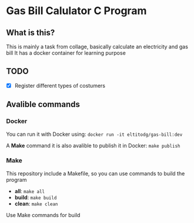 # Gas Bill Calulator C Program

## What is this?

This is mainly a task from collage, basically calculate an electricity and gas bill
It has a docker container for learning purpose

## TODO

- [x] Register different types of costumers

## Avalible commands 

### Docker
You can run it with Docker using: 
`docker run -it eltitodg/gas-bill:dev`

A **Make** command it is also avalible to publish it in Docker: 
`make publish` 

### Make 
This repository include a Makefile, so you can use commands to build the program 
- **all**: `make all`  
- **build**: `make build`  
- **clean**: `make clean`  


Use Make commands for build 
